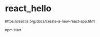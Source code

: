 # react_hello
<p><small>https://reactjs.org/docs/create-a-new-react-app.html</small></p>
<p><small><bold>npm start</bold></small></p>

